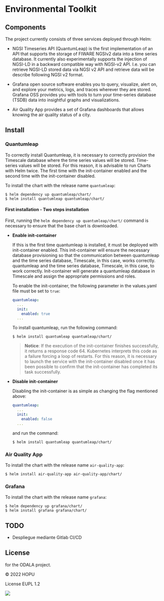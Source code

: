 # Environmental Toolkit

## Components

The project currently consists of three services deployed through Helm:

- NGSI Timeseries API (QuantumLeap) is the first implementation of an API that supports the storage of FIWARE NGSIv2
  data into a time series database. It currently also experimentally supports the injection of NGSI-LD in a backward
  compatible way with NGSI-v2 API. I.e. you can retrieve NGSI-LD stored data via NGSI v2 API and retrieve data will be
  describe following NGSI v2 format.

- Grafana open source software enables you to query, visualize, alert on, and explore your metrics, logs, and traces
  wherever they are stored. Grafana OSS provides you with tools to turn your time-series database (TSDB) data into
  insightful graphs and visualizations.

- Air Quality App provides a set of Grafana dashboards that allows knowing the air quality status of a city.

## Install

### Quantumleap

To correctly install Quantumleap, it is necessary to correctly provision the Timescale database where the time series
values will be stored.
Time-series values will be stored. For this reason, it is advisable to run Charts with Helm twice.
The first time with the init-container enabled and the second time with the init-container disabled.

To install the chart with the release name `quantumleap`:

```console
$ helm dependency up quantumleap/chart/
$ helm install quantumleap quantumleap/chart/
```

#### First installation - Two steps installation

First, running the `helm dependency up quantumleap/chart/` command is necessary to ensure that the base chart is
downloaded.

- **Enable init-container**

  If this is the first time quantumleap is installed, it must be deployed with init-container enabled. This
  init-container will ensure the necessary database provisioning so that the communication between quantumleap and the
  time series database, Timescale, in this case, works correctly.
  quantumleap and the time series database, Timescale, in this case, to work correctly.
  Init-container will generate a quantumleap database in Timescale and assign the appropriate permissions and roles.

  To enable the init-container, the following parameter in the values.yaml file must be set to `true`:

  ```yaml
  quantumleap:
    ...
    init:
      enabled: true
    ...
  ```

  To install quantumleap, run the following command:

  ```console
  $ helm install quantumleap quantumleap/chart/
  ```

  > **Notice**: If the execution of the init-container finishes successfully, it returns a response code 64. Kubernetes
  interprets this code as a failure forcing a loop of restarts. For this reason, it is necessary to launch the service
  with the init-container disabled once it has been possible to confirm that the init-container has completed its task
  successfully.

- **Disable init-container**

  Disabling the init-container is as simple as changing the flag mentioned above:
  
  ```yaml
  quantumleap:
    ...
    init:
      enabled: false
    ...
  ```
  
  and run the command:
  
  ```console
  $ helm install quantumleap quantumleap/chart/
  ```

### Air Quality App

To install the chart with the release name `air-quality-app`:

```console
$ helm install air-quality-app air-quality-app/chart/
```

### Grafana

To install the chart with the release name `grafana`:

```console
$ helm dependency up grafana/chart/
$ helm install grafana grafana/chart/
```

## TODO

- Despliegue mediante Gitlab CI/CD

## License

for the ODALA project.

© 2022 HOPU

License EUPL 1.2

![](https://ec.europa.eu/inea/sites/default/files/ceflogos/en_horizontal_cef_logo_2.png)
